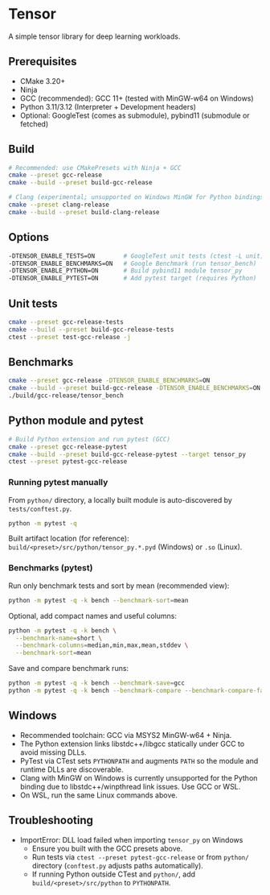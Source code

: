 # **Tensor**

A simple tensor library for deep learning workloads.

## Prerequisites

- CMake 3.20+
- Ninja
- GCC (recommended): GCC 11+ (tested with MinGW-w64 on Windows)
- Python 3.11/3.12 (Interpreter + Development headers)
- Optional: GoogleTest (comes as submodule), pybind11 (submodule or fetched)

## Build

```bash
# Recommended: use CMakePresets with Ninja + GCC
cmake --preset gcc-release
cmake --build --preset build-gcc-release

# Clang (experimental; unsupported on Windows MinGW for Python bindings)
cmake --preset clang-release
cmake --build --preset build-clang-release
```

## Options

```bash
-DTENSOR_ENABLE_TESTS=ON        # GoogleTest unit tests (ctest -L unit)
-DTENSOR_ENABLE_BENCHMARKS=ON   # Google Benchmark (run tensor_bench)
-DTENSOR_ENABLE_PYTHON=ON       # Build pybind11 module tensor_py
-DTENSOR_ENABLE_PYTEST=ON       # Add pytest target (requires Python)
```

## Unit tests

```bash
cmake --preset gcc-release-tests
cmake --build --preset build-gcc-release-tests
ctest --preset test-gcc-release -j
```

## Benchmarks

```bash
cmake --preset gcc-release -DTENSOR_ENABLE_BENCHMARKS=ON
cmake --build --preset build-gcc-release -DTENSOR_ENABLE_BENCHMARKS=ON
./build/gcc-release/tensor_bench
```

## Python module and pytest

```bash
# Build Python extension and run pytest (GCC)
cmake --preset gcc-release-pytest
cmake --build --preset build-gcc-release-pytest --target tensor_py
ctest --preset pytest-gcc-release
```

### Running pytest manually

From `python/` directory, a locally built module is auto-discovered by `tests/conftest.py`.

```bash
python -m pytest -q
```

Built artifact location (for reference): `build/<preset>/src/python/tensor_py.*.pyd` (Windows) or `.so` (Linux).

### Benchmarks (pytest)

Run only benchmark tests and sort by mean (recommended view):

```bash
python -m pytest -q -k bench --benchmark-sort=mean
```

Optional, add compact names and useful columns:

```bash
python -m pytest -q -k bench \
  --benchmark-name=short \
  --benchmark-columns=median,min,max,mean,stddev \
  --benchmark-sort=mean
```

Save and compare benchmark runs:

```bash
python -m pytest -q -k bench --benchmark-save=gcc
python -m pytest -q -k bench --benchmark-compare --benchmark-compare-fail=mean:5%
```

## Windows

- Recommended toolchain: GCC via MSYS2 MinGW-w64 + Ninja.
- The Python extension links libstdc++/libgcc statically under GCC to avoid missing DLLs.
- PyTest via CTest sets `PYTHONPATH` and augments `PATH` so the module and runtime DLLs are discoverable.
- Clang with MinGW on Windows is currently unsupported for the Python binding due to libstdc++/winpthread link issues. Use GCC or WSL.
- On WSL, run the same Linux commands above.

## Troubleshooting

- ImportError: DLL load failed when importing `tensor_py` on Windows
  - Ensure you built with the GCC presets above.
  - Run tests via `ctest --preset pytest-gcc-release` or from `python/` directory (`conftest.py` adjusts paths automatically).
  - If running Python outside CTest and `python/`, add `build/<preset>/src/python` to `PYTHONPATH`.